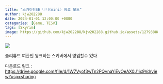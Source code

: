 ```yaml
---
title: "스카이림SE 니니(nini) 동료 모드"
author: kjw202288
date: 2024-01-01 12:00:00 +0800
categories: [Game, TESV]
tags: [Skyrim]
image: https://github.com/kjw202288/kjw202288.github.io/assets/127938880/31a00663-7378-4b48-afc7-b9a3552d068d
---
```


<img src="https://github.com/kjw202288/kjw202288.github.io/assets/127938880/31a00663-7378-4b48-afc7-b9a3552d068d">

솔리튜드 여관인 윙크하는 스키버에서 영입할수 있다

다운로드 링크 : <https://drive.google.com/file/d/1W7Vyof3wTn2PQvnaYiEvOeAX0J1ix9Vd/view?usp=sharing>

